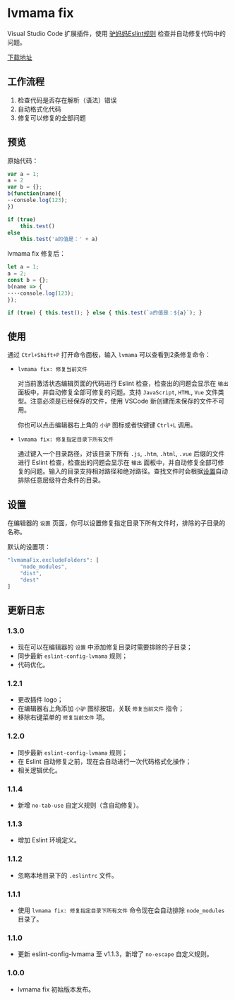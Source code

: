 # lvmama fix

Visual Studio Code 扩展插件，使用 [驴妈妈Eslint规则](https://github.com/LVMM-H5/front-end-style-guide/tree/master/eslint) 检查并自动修复代码中的问题。

[下载地址](https://marketplace.visualstudio.com/items?itemName=Sky.lvmama-fix)

## 工作流程

1. 检查代码是否存在解析（语法）错误
1. 自动格式化代码
1. 修复可以修复的全部问题

## 预览

原始代码：
```js
var a = 1;
a = 2
var b = {};
b(function(name){
··console.log(123);
})

if (true)
    this.test()
else
    this.test('a的值是：' + a)
```

lvmama fix 修复后：
```js
let a = 1;
a = 2;
const b = {};
b(name => {
····console.log(123);
});

if (true) { this.test(); } else { this.test(`a的值是：${a}`); }

```

## 使用

通过 `Ctrl+Shift+P` 打开命令面板，输入 `lvmama` 可以查看到2条修复命令：

* `lvmama fix: 修复当前文件`

    对当前激活状态编辑页面的代码进行 Eslint 检查，检查出的问题会显示在 `输出` 面板中，并自动修复全部可修复的问题。支持 `JavaScript`, `HTML`, `Vue` 文件类型。注意必须是已经保存的文件，使用 VSCode 新创建而未保存的文件不可用。

    你也可以点击编辑器右上角的 `小驴` 图标或者快键键 `Ctrl+L` 调用。

* `lvmama fix: 修复指定目录下所有文件`

    通过键入一个目录路径，对该目录下所有 `.js`, `.htm`, `.html`, `.vue` 后缀的文件进行 Eslint 检查，检查出的问题会显示在 `输出` 面板中，并自动修复全部可修复的问题。输入的目录支持相对路径和绝对路径。查找文件时会根据[设置](#设置)自动排除任意层级符合条件的目录。

## 设置

在编辑器的 `设置` 页面，你可以设置修复指定目录下所有文件时，排除的子目录的名称。

默认的设置项：
```js
"lvmamaFix.excludeFolders": [
    "node_modules",
    "dist",
    "dest"
]
```

## 更新日志

### 1.3.0

* 现在可以在编辑器的 `设置` 中添加修复目录时需要排除的子目录；
* 同步最新 `eslint-config-lvmama` 规则；
* 代码优化。

### 1.2.1

* 更改插件 logo；
* 在编辑器右上角添加 `小驴` 图标按钮，关联 `修复当前文件` 指令；
* 移除右键菜单的 `修复当前文件` 项。

### 1.2.0

* 同步最新 `eslint-config-lvmama` 规则；
* 在 Eslint 自动修复之前，现在会自动进行一次代码格式化操作；
* 相关逻辑优化。

### 1.1.4

* 新增 `no-tab-use` 自定义规则（含自动修复）。

### 1.1.3

* 增加 Eslint 环境定义。

### 1.1.2

* 忽略本地目录下的 `.eslintrc` 文件。

### 1.1.1

* 使用 `lvmama fix: 修复指定目录下所有文件` 命令现在会自动排除 `node_modules` 目录了。

### 1.1.0

* 更新 eslint-config-lvmama 至 v1.1.3，新增了 `no-escape` 自定义规则。

### 1.0.0

* lvmama fix 初始版本发布。
